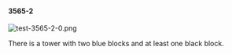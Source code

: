 #### 3565-2
![test-3565-2-0.png](https://github.com/lil-lab/nlvr/raw/master/nlvr/test/images/1/test-3565-2-0.png "test-3565-2-0.png")

There is a tower with two blue blocks and at least one black block.